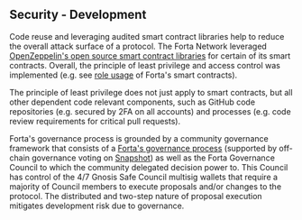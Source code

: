 ## Security - Development

Code reuse and leveraging audited smart contract libraries help to reduce the overall attack surface of a protocol. The Forta Network leveraged [OpenZeppelin's open source smart contract libraries](https://www.openzeppelin.com/contracts) for certain of its smart contracts. Overall, the principle of least privilege and access control was implemented (e.g. see [role usage](https://docs.forta.network/en/latest/contracts/components/Roles/) of Forta's smart contracts). 

The principle of least privilege does not just apply to smart contracts, but all other dependent code relevant components, such as GitHub code repositories (e.g. secured by 2FA on all accounts) and processes (e.g. code review requirements for critical pull requests).

Forta's governance process is grounded by a community governance framework that consists of a [Forta's governance process](https://docs.forta.network/en/latest/governance/) (supported by off-chain governance voting on [Snapshot](https://snapshot.org/#/forta.eth)) as well as the Forta Governance Council to which the community delegated decision power to. This Council has control of the 4/7 Gnosis Safe Council multisig wallets that require a majority of Council members to execute proposals and/or changes to the protocol. The distributed and two-step nature of proposal execution mitigates development risk due to governance.
